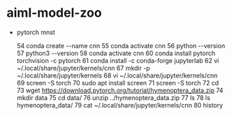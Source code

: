 # aiml-model-zoo
* pytorch mnst
 
   54  conda create --name cnn
   55  conda activate cnn
   56  python --version
   57  python3 --version
   58  conda activate cnn 
   60  conda install pytorch torchvision -c pytorch
   61  conda install -c conda-forge jupyterlab
   62  vi ~/.local/share/jupyter/kernels/cnn
   67  mkdir -p  ~/.local/share/jupyter/kernels
   68  vi ~/.local/share/jupyter/kernels/cnn
   69  screen -S torch
   70  sudo apt install screen
   71  screen -S torch
   72  cd 
   73  wget https://download.pytorch.org/tutorial/hymenoptera_data.zip
   74  mkdir data
   75  cd data/
   76  unzip ../hymenoptera_data.zip 
   77  ls
   78  ls hymenoptera_data/
   79  cat ~/.local/share/jupyter/kernels/cnn
   80  history